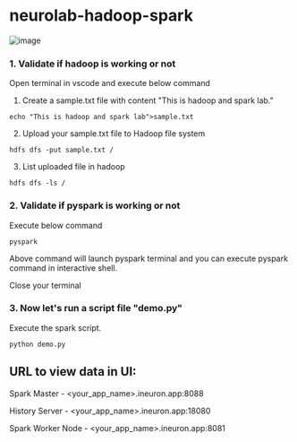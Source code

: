 # neurolab-hadoop-spark

![image](https://user-images.githubusercontent.com/115451707/196919992-edcfea8b-e3f6-4f35-9398-43be66b5622d.png)


### 1. Validate if hadoop is working or not

Open terminal in vscode and execute below command

1. Create a sample.txt file with content "This is hadoop and spark lab."
```
echo "This is hadoop and spark lab">sample.txt
```

2. Upload your sample.txt file to Hadoop file system
```
hdfs dfs -put sample.txt /
```

3. List uploaded file in hadoop 
```
hdfs dfs -ls /
```

### 2. Validate if pyspark is working or not

Execute below command
```
pyspark
```
Above command will launch pyspark terminal and you can execute pyspark command in interactive shell.

Close your terminal

### 3. Now let's run a script file "demo.py"

Execute the spark script. 
```
python demo.py
```

## URL to view data in UI:

Spark Master - <your_app_name>.ineuron.app:8088

History Server - <your_app_name>.ineuron.app:18080

Spark Worker Node - <your_app_name>.ineuron.app:8081

